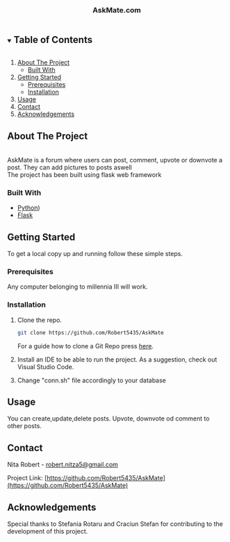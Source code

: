 <!--
*** To avoid retyping too much info. Do a search and replace for the following:
*** github_username, repo_name, twitter_handle, email, project_title, project_description
-->



<!-- PROJECT SHIELDS -->
<!--
*** I'm using markdown "reference style" links for readability.
*** Reference links are enclosed in brackets [ ] instead of parentheses ( ).
*** See the bottom of this document for the declaration of the reference variables
*** for contributors-url, forks-url, etc. This is an optional, concise syntax you may use.
*** https://www.markdownguide.org/basic-syntax/#reference-style-links
-->



<!-- PROJECT LOGO -->
<br />
<p align="center">

[comment]: <> (    <img src="images/logo.png" alt="Logo" width="80" height="80">)

[comment]: <> (  </a>)

  <h3 align="center">AskMate.com</h3>


<!-- TABLE OF CONTENTS -->
<details open="open">
  <summary><h2 style="display: inline-block">Table of Contents</h2></summary>
  <ol>
    <li>
      <a href="#about-the-project">About The Project</a>
      <ul>
        <li><a href="#built-with">Built With</a></li>
      </ul>
    </li>
    <li>
      <a href="#getting-started">Getting Started</a>
      <ul>
        <li><a href="#prerequisites">Prerequisites</a></li>
        <li><a href="#installation">Installation</a></li>
      </ul>
    </li>
    <li><a href="#usage">Usage</a></li>
    <li><a href="#contact">Contact</a></li>
    <li><a href="#acknowledgements">Acknowledgements</a></li>
  </ol>
</details>



<!-- ABOUT THE PROJECT -->
## About The Project

<p align="left">
    <br />
   AskMate is a forum where users can post, comment, upvote or downvote a post. They can add pictures to posts aswell
<br/>
The project has been built using flask web framework

</p>




### Built With
* [Python](https://www.python.org/))
* [Flask](https://en.wikipedia.org/wiki/Flask_(web_framework))



<!-- GETTING STARTED -->
## Getting Started

To get a local copy up and running follow these simple steps.



### Prerequisites

Any computer belonging to millennia III will work.

### Installation

1. Clone the repo.
   ```sh
   git clone https://github.com/Robert5435/AskMate
   ```
    For a guide how to clone a Git Repo press [here](https://docs.github.com/en/github/creating-cloning-and-archiving-repositories/cloning-a-repository-from-github/cloning-a-repository).


2. Install an IDE to be able to run the project. As a suggestion, check out Visual Studio Code.


3. Change "conn.sh" file accordingly to your database


<!-- USAGE EXAMPLES -->
## Usage

You can create,update,delete posts. Upvote, downvote od comment to other posts.


<!-- CONTACT -->
## Contact

Nita Robert - [robert.nitza5@gmail.com](robert.nitza5@gmail.com)

Project Link: [https://github.com/Robert5435/AskMate](https://github.com/Robert5435/AskMate)



<!-- ACKNOWLEDGEMENTS -->
## Acknowledgements

Special thanks to Stefania Rotaru and Craciun Stefan for contributing to the development of this project.





<!-- MARKDOWN LINKS & IMAGES -->
<!-- https://www.markdownguide.org/basic-syntax/#reference-style-links -->
[contributors-shield]: https://img.shields.io/github/contributors/github_username/repo.svg?style=for-the-badge
[contributors-url]: https://github.com/github_username/repo_name/graphs/contributors
[forks-shield]: https://img.shields.io/github/forks/github_username/repo.svg?style=for-the-badge
[forks-url]: https://github.com/github_username/repo_name/network/members
[stars-shield]: https://img.shields.io/github/stars/github_username/repo.svg?style=for-the-badge
[stars-url]: https://github.com/github_username/repo_name/stargazers
[issues-shield]: https://img.shields.io/github/issues/github_username/repo.svg?style=for-the-badge
[issues-url]: https://github.com/github_username/repo_name/issues
[license-shield]: https://img.shields.io/github/license/github_username/repo.svg?style=for-the-badge
[license-url]: https://github.com/github_username/repo_name/blob/master/LICENSE.txt
[linkedin-shield]: https://img.shields.io/badge/-LinkedIn-black.svg?style=for-the-badge&logo=linkedin&colorB=555
[linkedin-url]: https://linkedin.com/in/github_username
